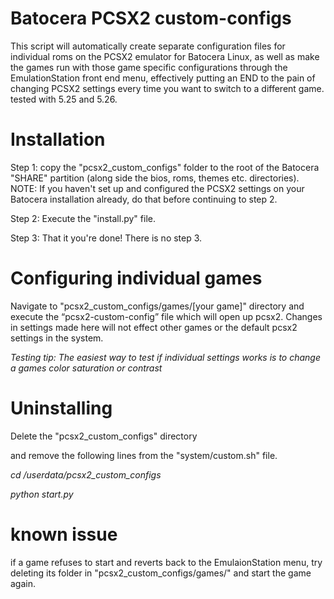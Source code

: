 # Batocera PCSX2 custom-configs 
This script will automatically create separate configuration files for individual roms on the PCSX2 emulator for Batocera Linux, as well as make the games run with those game specific configurations through the EmulationStation front end menu, effectively putting an END to the pain of changing PCSX2 settings every time you want to switch to a different game. tested with 5.25 and 5.26.

# Installation
Step 1: copy the "pcsx2_custom_configs" folder to the root of the Batocera "SHARE" partition (along side the bios, roms, themes etc. directories). NOTE: If you haven't set up and configured the PCSX2 settings on your Batocera installation already, do that before continuing to step 2. 

Step 2: Execute the "install.py" file.

Step 3: That it you're done! There is no step 3.

# Configuring individual games
Navigate to "pcsx2_custom_configs/games/[your game]" directory and execute the “pcsx2-custom-config” file which will open up pcsx2. Changes in settings made here will not effect other games or the default pcsx2 settings in the system.

*Testing tip: The easiest way to test if individual settings works is to change a games color saturation or contrast*

# Uninstalling 
Delete the "pcsx2_custom_configs" directory 

and remove the following lines from the "system/custom.sh" file.

*cd /userdata/pcsx2_custom_configs*

*python start.py*

# known issue
if a game refuses to start and reverts back to the EmulaionStation menu, try deleting its folder in "pcsx2_custom_configs/games/" and start the game again.
